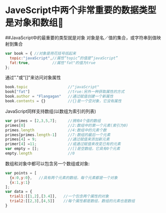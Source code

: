 # JaveScript中两个非常重要的数据类型是对象和数组🤗

##JavaScript中的最重要的类型就是对象
对象是名／值的集合，或字符串到值映射到集合
```JavaScript
var book = { //对象是用花括号括起来
  topic:"javaScript",//属性“topic”的值是“javaScript”
  fat:true,          //属性"fat"的值为true
};
```
通过"."或"[]"来访问对象属性
```JavaScript
book.topic                  //"javaScript"
book["fat"]                 //true:另外一种获取属性的方式
book.author = "Flangagan"   //通过赋值创建一个新属性
book.contents = {}          //{}是一个空对象，它没有属性
```
JavaScript同样支持数组(以数组为索引的列表)
```JavaScript
var primes = [2,3,5,7];     //拥有4个值的数组
primes[0]                   //2:数组中的第一个元素(索引为0)
primes.length               //4:数组中的元素个数
primes[primes.length-1]     //7:数组的最后一个元素
primes[4] = 9;              //通过赋值来添加新元素
primer[4] =11;              //或通过赋值来改变已有的元素
var empty = [];             //[]是空数组，它具有0个元素
empty.length                //0
```
数组和对象中都可以包含另一个数组或对象:
```JavaScript
var points = [
  {x:0,y:0},   //具有两个元素的数组，每个元素都是一个对象
  {x:1,y:1}
];
var data = {
  trial1:[[1,2],[3.4]],   //一个包含两个属性的对象
  trial2:[[2,3],[4,5]]    //每个属性都是数组，数组的元素也是数组
}